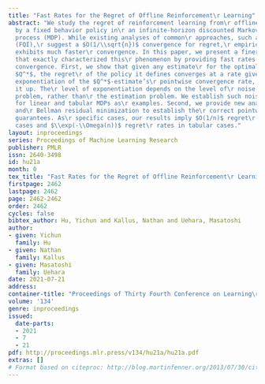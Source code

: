 ```yaml
---
title: "Fast Rates for the Regret of Offline Reinforcement\r Learning"
abstract: "We study the regret of reinforcement learning from\r offline data generated
  by a fixed behavior policy in\r an infinite-horizon discounted Markov decision\r
  process (MDP). While existing analyses of common\r approaches, such as fitted $Q$-iteration
  (FQI),\r suggest a $O(1/\\sqrt{n})$ convergence for regret,\r empirical behavior
  exhibits much faster\r convergence. In this paper, we present a finer\r regret analysis
  that exactly characterized this\r phenomenon by providing fast rates for the regret\r
  convergence. First, we show that given any estimate\r for the optimal quality function
  $Q^*$, the regret\r of the policy it defines converges at a rate given\r by the
  exponentiation of the $Q^*$-estimate’s\r pointwise convergence rate, thus speeding
  it up. The\r level of exponentiation depends on the level of\r noise in the decision-making
  problem, rather than\r the estimation problem. We establish such noise\r levels
  for linear and tabular MDPs as\r examples. Second, we provide new analyses of FQI
  and\r Bellman residual minimization to establish the\r correct pointwise convergence
  guarantees. As\r specific cases, our results imply $O(1/n)$ regret\r rates in linear
  cases and $\\exp(-\\Omega(n))$ regret\r rates in tabular cases."
layout: inproceedings
series: Proceedings of Machine Learning Research
publisher: PMLR
issn: 2640-3498
id: hu21a
month: 0
tex_title: "Fast Rates for the Regret of Offline Reinforcement\r Learning"
firstpage: 2462
lastpage: 2462
page: 2462-2462
order: 2462
cycles: false
bibtex_author: Hu, Yichun and Kallus, Nathan and Uehara, Masatoshi
author:
- given: Yichun
  family: Hu
- given: Nathan
  family: Kallus
- given: Masatoshi
  family: Uehara
date: 2021-07-21
address:
container-title: "Proceedings of Thirty Fourth Conference on Learning\r Theory"
volume: '134'
genre: inproceedings
issued:
  date-parts:
  - 2021
  - 7
  - 21
pdf: http://proceedings.mlr.press/v134/hu21a/hu21a.pdf
extras: []
# Format based on citeproc: http://blog.martinfenner.org/2013/07/30/citeproc-yaml-for-bibliographies/
---
```

